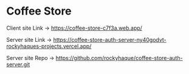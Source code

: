 # Coffee Store 

Client site Link -> 
https://coffee-store-c7f3a.web.app/


Server site Link -> 
https://coffee-store-auth-server-ny40godvt-rockyhaques-projects.vercel.app/


Server site Repo -> 
https://github.com/rockyhaque/coffee-store-auth-server.git